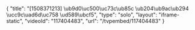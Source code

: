 {
    "title": "[1508371213] \ub9d0\uc500\uc73c\ub85c \ub204\ub9ac\ub294 \ucc9c\uad6d\uc758 \ud589\ubcf5",
    "type": "solo",
    "layout": "iframe-static",
    "videoId": "117404483",
    "url": "\/tvpembed\/117404483"
}